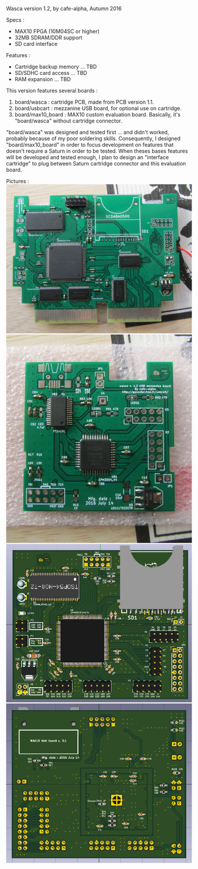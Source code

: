 Wasca version 1.2, by cafe-alpha, Autumn 2016

Specs :
 - MAX10 FPGA (10M04SC or higher)
 - 32MB SDRAM/DDR support
 - SD card interface

Features :
 - Cartridge backup memory ... TBD
 - SD/SDHC card access ... TBD
 - RAM expansion ... TBD

This version features several boards :
 1. board/wasca : cartridge PCB, made from PCB version 1.1.
 2. board/usbcart : mezzanine USB board, for optional use on cartridge.
 3. board/max10_board : MAX10 custom evaluation board. Basically, it's "board/wasca" without cartridge connector.

"board/wasca" was designed and tested first ... and didn't worked, probably because of my poor soldering skills.
Consequently, I designed "board/max10_board" in order to focus development on features that doesn't require a Saturn in order to be tested. When theses bases features will be developed and tested enough, I plan to design an "interface cartridge" to plug between Saturn cartridge connector and this evaluation board.

Pictures :
![image](https://github.com/cafe-alpha/wascafe/blob/master/v12/pictures/revw12a_front_solder.jpg)
![image](https://github.com/cafe-alpha/wascafe/blob/master/v12/pictures/revw12b_front_solder.jpg)
![image](https://github.com/cafe-alpha/wascafe/blob/master/v12/pictures/max10_board_front.png)
![image](https://github.com/cafe-alpha/wascafe/blob/master/v12/pictures/max10_board_rear.png)
